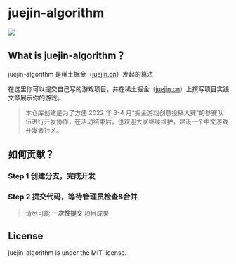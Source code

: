 
# juejin-algorithm

![](https://img.shields.io/badge/license-MIT-000000.svg)


## What is juejin-algorithm？

juejin-algorithm 是稀土掘金（[juejin.cn](https://juejin.cn/)）发起的算法

在这里你可以提交自己写的游戏项目，并在稀土掘金（[juejin.cn](https://juejin.cn/)）上撰写项目实践文章展示你的游戏。

> 本仓库创建是为了方便 2022 年 3-4 月“掘金游戏创意投稿大赛”的参赛队伍进行开发协作，在活动结束后，也欢迎大家继续维护，建设一个中文游戏开发者社区。    

## 如何贡献？

### Step 1  创建分支，完成开发



### Step 2  提交代码，等待管理员检查&合并


> 请尽可能 **一次性提交** 项目成果



## License

juejin-algorithm is under the MIT license. 
